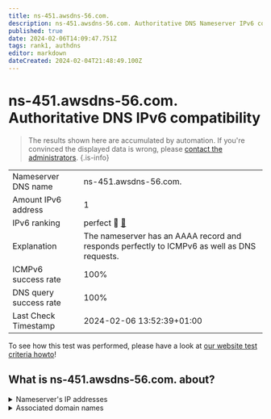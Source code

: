 ```yaml
---
title: ns-451.awsdns-56.com.
description: ns-451.awsdns-56.com. Authoritative DNS Nameserver IPv6 compatibility
published: true
date: 2024-02-06T14:09:47.751Z
tags: rank1, authdns
editor: markdown
dateCreated: 2024-02-04T21:48:49.100Z
---
```


# ns-451.awsdns-56.com. Authoritative DNS IPv6 compatibility

> The results shown here are accumulated by automation. If you're convinced the displayed data is wrong, please [contact the administrators](/howto/chat). 
{.is-info}




|   |   |
| - | - |
| Nameserver DNS name | ns-451.awsdns-56.com.
| Amount IPv6 address | 1
| IPv6 ranking | perfect :1st_place_medal: [🔗](/howto/ranking) |
| Explanation | The nameserver has an AAAA record and responds perfectly to ICMPv6 as well as DNS requests. |
| ICMPv6 success rate | 100%|
| DNS query success rate | 100% |
| Last Check Timestamp | 2024-02-06 13:52:39+01:00 |

To see how this test was performed, please have a look at [our website test criteria howto](/howto/testcriteria/authdns)!


## What is ns-451.awsdns-56.com. about?




<details>
<summary>Nameserver's IP addresses</summary>

2600:9000:5301:c300::1

</details>



<details>
<summary>Associated domain names</summary>

soundcloud.com

</details>

